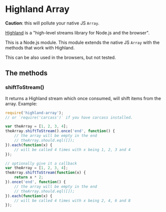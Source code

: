 # Highland Array

__Caution__: this will pollute your native JS `Array`.

[Highland](http://highlandjs.org/) is a "high-level streams library for Node.js and the browser".

This is a Node.js module. This module extends the native JS `Array` with the methods that work with Highland.

This can be also used in the browsers, but not tested.

## The methods

### shiftToStream()

It returns a Highland stream which once consumed, will shift items from the array. Example:

```javascript
require('highland-array');
// or `require('carcass')` if you have carcass installed.

var theArray = [1, 2, 3, 4];
theArray.shiftToStream().once('end', function() {
    // the array will be empty in the end
    // theArray.should.eql([]);
}).each(function(x) {
    // will be called 4 times with x being 1, 2, 3 and 4
});

// optionally give it a callback
var theArray = [1, 2, 3, 4];
theArray.shiftToStream(function(x) {
    return x * 2;
}).once('end', function() {
    // the array will be empty in the end
    // theArray.should.eql([]);
}).each(function(x) {
    // will be called 4 times with x being 2, 4, 6 and 8
});
```
